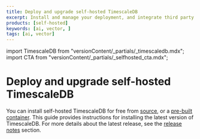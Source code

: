 ```yaml
---
title: Deploy and upgrade self-hosted TimescaleDB
excerpt: Install and manage your deployment, and integrate third party tooling.   
products: [self-hosted]
keywords: [ai, vector, ]
tags: [ai, vector]
---
```



import TimescaleDB from "versionContent/_partials/_timescaledb.mdx";
import CTA from "versionContent/_partials/_selfhosted_cta.mdx";

# Deploy and upgrade self-hosted TimescaleDB


<TimescaleDB />

<CTA />

You can install self-hosted TimescaleDB for free from
[source][self-hosted-source], or a [pre-built container][self-hosted-container].
This guide provides instructions for installing the latest version of
TimescaleDB. For more details about the latest release, see the
[release notes][release-notes] section.




[self-hosted-source]: /self-hosted/:currentVersion:/install/installation-source/
[self-hosted-container]: /self-hosted/:currentVersion:/install/installation-docker/
[release-notes]: /about/:currentVersion:/release-notes/
